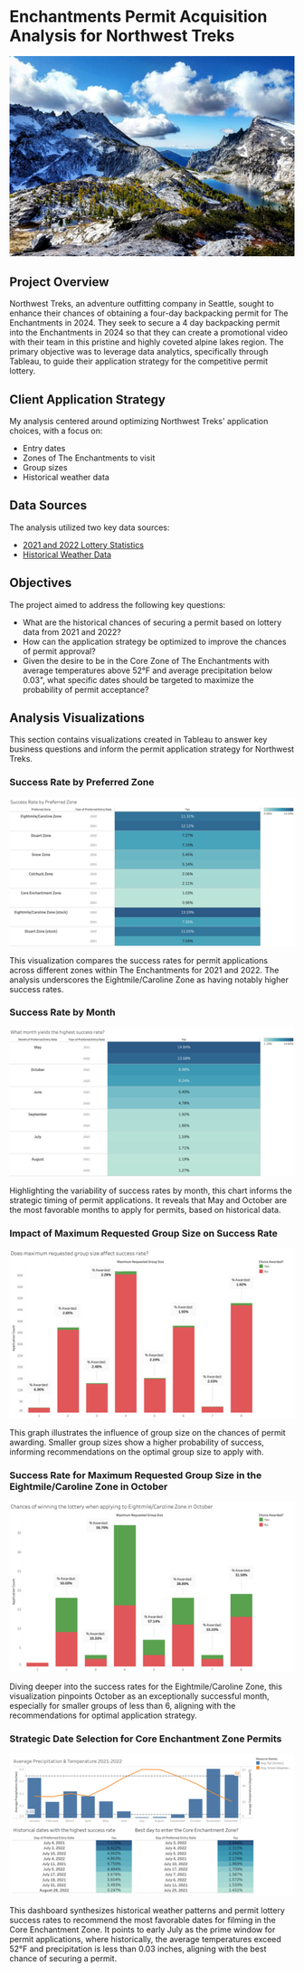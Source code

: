 # Enchantments Permit Acquisition Analysis for Northwest Treks

![The Enchantments](https://github.com/nickyongth/images-/blob/main/The%20Enchantments.jpeg)

## Project Overview

Northwest Treks, an adventure outfitting company in Seattle, sought to enhance their chances of obtaining a four-day backpacking permit for The Enchantments in 2024. They seek to secure a 4 day backpacking permit into the Enchantments in 2024 so that they can create a promotional video with their team in this pristine and highly coveted alpine lakes region. The primary objective was to leverage data analytics, specifically through Tableau, to guide their application strategy for the competitive permit lottery.


## Client Application Strategy

My analysis centered around optimizing Northwest Treks' application choices, with a focus on:
- Entry dates
- Zones of The Enchantments to visit
- Group sizes
- Historical weather data

## Data Sources

The analysis utilized two key data sources:
- [2021 and 2022 Lottery Statistics](https://www.fs.usda.gov/detail/okawen/passes-permits/recreation/?cid=fsbdev3_053607)
- [Historical Weather Data](https://prism.oregonstate.edu/explorer/)

## Objectives

The project aimed to address the following key questions:
- What are the historical chances of securing a permit based on lottery data from 2021 and 2022?
- How can the application strategy be optimized to improve the chances of permit approval?
- Given the desire to be in the Core Zone of The Enchantments with average temperatures above 52°F and average precipitation below 0.03", what specific dates should be targeted to maximize the probability of permit acceptance?

## Analysis Visualizations

This section contains visualizations created in Tableau to answer key business questions and inform the permit application strategy for Northwest Treks.

### Success Rate by Preferred Zone

![Success Rate by Preferred Zone](https://github.com/nickyongth/images-/blob/main/%25%20Awarded%20by%20Preferred%20Zone.png)

This visualization compares the success rates for permit applications across different zones within The Enchantments for 2021 and 2022. The analysis underscores the Eightmile/Caroline Zone as having notably higher success rates.

### Success Rate by Month

![Success Rate by Month](https://github.com/nickyongth/images-/blob/main/%25%20Awarded%20by%20Preferred%20Entry%20Month.png)

Highlighting the variability of success rates by month, this chart informs the strategic timing of permit applications. It reveals that May and October are the most favorable months to apply for permits, based on historical data.

### Impact of Maximum Requested Group Size on Success Rate

![Impact of Maximum Requested Group Size on Success Rate](https://github.com/nickyongth/images-/blob/main/%25%20Awarded%20by%20Maximum%20Requested%20Group%20Size.png)

This graph illustrates the influence of group size on the chances of permit awarding. Smaller group sizes show a higher probability of success, informing recommendations on the optimal group size to apply with.

### Success Rate for Maximum Requested Group Size in the Eightmile/Caroline Zone in October

![Success Rate for Maximum Requested Group Size in the Eightmile/Caroline Zone in October](https://github.com/nickyongth/images-/blob/main/%25%20Awarded%20by%20Maximum%20Requested%20Group%20Size%20in%20EightmileCaroline%20Zone%20in%20October.png)

Diving deeper into the success rates for the Eightmile/Caroline Zone, this visualization pinpoints October as an exceptionally successful month, especially for smaller groups of less than 6, aligning with the recommendations for optimal application strategy.

### Strategic Date Selection for Core Enchantment Zone Permits

![Strategic Date Selection for Core Enchantment Zone Permits](https://github.com/nickyongth/images-/blob/main/Presentation%20Dashboard.png)

This dashboard synthesizes historical weather patterns and permit lottery success rates to recommend the most favorable dates for filming in the Core Enchantment Zone. It points to early July as the prime window for permit applications, where historically, the average temperatures exceed 52°F and precipitation is less than 0.03 inches, aligning with the best chance of securing a permit.

